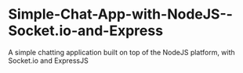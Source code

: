 Simple-Chat-App-with-NodeJS--Socket.io-and-Express
==================================================

A simple chatting application built on top of the NodeJS platform, with Socket.io and ExpressJS
